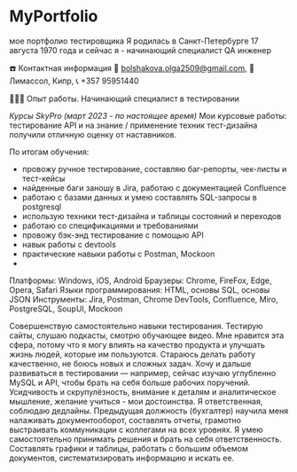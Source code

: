 # MyPortfolio
мое портфолио тестировщика
Я родилась в Санкт-Петербурге 17 августа 1970 года и сейчас я - начинающий специалист QA инженер

☎️ Контактная информация 
📧 bolshakova.olga2509@gmail.com, 🏢 Лимассол, Кипр, 📞 +357 95951440

👩🏻‍💻 Опыт работы. Начинающий специалист в тестировании

*Курсы SkyPro (март 2023 - по настоящее время)*
Мои курсовые работы: тестирование API и на знание / применение техник тест-дизайна получили отличную оценку от наставников. 

По итогам обучения: 
- провожу ручное тестирование, составляю баг-репорты, чек-листы и тест-кейсы
- найденные баги заношу в Jira, работаю с документацией Confluence
- работаю с базами данных и умею составлять SQL-запросы в postgresql
- использую техники тест-дизайна и таблицы состояний и переходов
- работаю со спецификациями и требованиями
- провожу бэк-энд тестирование с помощью API
- навык работы с devtools
- практические навыки работы с Postman, Mockoon
- 
Платформы: Windows, iOS, Android
Браузеры: Chrome, FireFox, Edge, Opera, Safari
Языки программирования: HTML, основы SQL, основы JSON
Инструменты: Jira, Postman, Chrome DevTools, Confluence, Miro, PostgreSQL, SoupUI, Mockoon

Совершенствую самостоятельно навыки тестирования. Тестирую сайты, слушаю подкасты, смотрю обучающее видео.  Мне нравится эта сфера, потому что я могу влиять на качество продукта и улучшать жизнь людей, которые им пользуются. Стараюсь делать работу качественно, не боюсь новых и сложных задач. Хочу и дальше развиваться в тестировании — например, сейчас изучаю углубленно MySQL и API, чтобы брать на себя больше рабочих поручений. 
Усидчивость и скрупулёзность, внимание к деталям и аналитическое мышление, желание учиться - мои достоинства.  Я ответственная, соблюдаю дедлайны.
Предыдущая должность (бухгалтер) научила меня налаживать документооборот, составлять отчеты, грамотно выстраивать коммуникации с коллегами на всех уровнях. 
Я умею самостоятельно принимать решения и брать на себя ответственность. Составлять графики и таблицы, работать с большим объемом документов, систематизировать информацию и искать ее.
